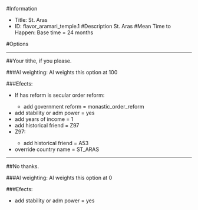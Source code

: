 #Information
 - Title: St. Aras
 - ID: flavor_aramari_temple.1
#Description
St. Aras
#Mean Time to Happen:
Base time = 24 months

#Options

___
##Your tithe, if you please.

###AI weighting:
AI weights this option at 100


###Efects:<ul><li>If has reform is secular order reform:</li><ul><li>add government reform = monastic_order_reform</li></ul><li>add stability or adm power = yes</li><li>add years of income = 1</li><li>add historical friend = Z97</li><li>Z97:</li><ul><li>add historical friend = A53</li></ul><li>override country name = ST_ARAS</li></ul>

___
##No thanks.

###AI weighting:
AI weights this option at 0


###Efects:<ul><li>add stability or adm power = yes</li></ul>
